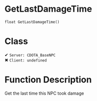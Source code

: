 # GetLastDamageTime
```
float GetLastDamageTime()
```
# Class
✔ `Server: CDOTA_BaseNPC`  
✖ `Client: undefined`  

# Function Description
Get the last time this NPC took damage
